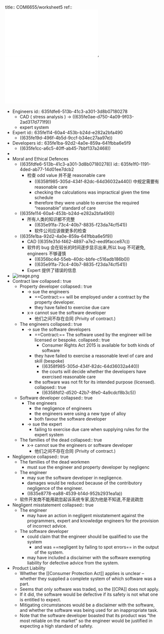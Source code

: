 title:: COM6655/worksheet5
ref:: ![tutorial-week-5-solutions.pdf](../assets/tutorial-week-5-solutions_1667227593318_0.pdf), ![tutorial-week-5.pdf](../assets/tutorial-week-5_1667227735625_0.pdf)

- Engineers
  id:: 635fdfe6-513b-41c3-a301-3d8b07180278
	- CAD ( stress analysis ) -> ((635fe0ae-d750-4a09-9f03-2ad317d771f9))
	- expert system
- Expert
  id:: 635fe114-60a4-453b-b24d-e282a2bfa490
	- ((635fe19d-496f-4b5d-9ccf-b34ec27aa97e))
- Developers
  id:: 635fe1ba-92d2-4a0e-859a-641fbba6e5f9
	- ((635fe1cc-a6c5-40ff-ab45-7bbf137a2468))
-
- Moral and Ethical Defences
	- ((635fdfe6-513b-41c3-a301-3d8b07180278))
	  id:: 635fe1f0-1191-4ded-ab77-14d01ee7dcb2
		- 检查 odd value 并不是 reasonable care
			- ((6358f985-305d-434f-82dc-64d36032a440)) 中规定需要有 reasonable care
			- checking the calculations was impractical given the time schedule
			- therefore they were unable to exercise the required “reasonable” standard of care
	- ((635fe114-60a4-453b-b24d-e282a2bfa490))
		- 所有人类的知识都不完整
			- ((635e91fa-73c4-40b7-8835-f23da74cf541))
			- 软件公司应该做更多的检查
	- ((635fe1ba-92d2-4a0e-859a-641fbba6e5f9))
		- CAD ((635fe31d-f462-4897-a7e2-eed9facce87c))
		- 软件的 bug 会在较长的时间逐步显示出来,所以 bug 不可避免, engineers 不够谨慎
			- ((6356bc4d-55eb-40dc-bbfe-c516adb186b0))
			- ((635e91fa-73c4-40b7-8835-f23da74cf541))
		- Expert 提供了错误的信息
- ![image.png](../assets/image_1667227648218_0.png)
- Contract law
  collapsed:: true
	- Property developer
	  collapsed:: true
		- -> sue the engineers
			- ==Contract:== will be employed under a contract by the property developer.
			- they have failed to exercise due care
		- x-> cannot sue the software developer
			- 他们之间不存在合同 (Privity of contract.)
	- The engineers
	  collapsed:: true
		- -> sue the software developers
			- ==Contract:== The software used by the engineer will be licensed or bespoke.
			  collapsed:: true
				- Consumer Rights Act 2015  is available for both kinds of software
			- they have failed to exercise a reasonable level of care and skill (bespoke)
				- ((6358f985-305d-434f-82dc-64d36032a440))
				- the courts will decide whether the developers have exercised reasonable care
			- the software was not fit for its intended purpose (licensed).
			  collapsed:: true
				- ((6358fd12-d520-42b7-8fe0-4a9cdcf8b3c5))
	- Software developer
	  collapsed:: true
		- The engineers
			- the negligence of engineers
			- the engineers were using a new type of alloy
			- both favour the software developer
		- -> sue the expert
			- failing to exercise due care when supplying rules for the expert system
	- The families of the dead
	  collapsed:: true
		- x->  cannot sue the engineers or software developer
			- 他们之间不存在合同 (Privity of contract.)
- Negligence
  collapsed:: true
	- The families of the dead workmen
		- must sue the engineer and property developer by negligenc
	- The engineer
		- may sue the software developer in negligence.
		- damages would be reduced because of the contributory negligence of the engineer.
		- ((635e8778-ea88-4539-b14d-952b2931ea1a))
	- 软件开发商不能用疏忽起诉系统专家,因为他是不知道,不是说疏忽
- Negligent misstatement
  collapsed:: true
	- The engineer
		- may have an action in negligent misstatement against the programmers, expert and knowledge engineers for the provision of incorrect advice.
	- The software developer
		- could claim that the engineer should be qualified to use the system
			- and was ==negligent by failing to spot errors== in the output of the system.
		- may have included a disclaimer with the software exempting liability for defective advice from the system.
- Product Liability
	- Whether the [[Consumer Protection Act]] applies is unclear – whether they supplied a complete system of which software was a part.
	- Seems that only software was traded, so the [[CPA]] does not apply.
	- If it did, the software would be defective if its safety is not what one is entitled to expect.
	- Mitigating circumstances would be a disclaimer with the software, and whether the software was being used for an inappropriate task.
	- Note that the software developer boasted that its product was “the most reliable on the market” so the engineer would be justified in expecting a high standard of safety.